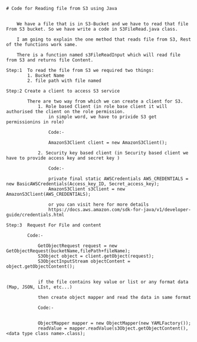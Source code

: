	# Code for Reading file from S3 using Java
	
	
		We have a file that is in S3-Bucket and we have to read that file From S3 bucket. So we have write a code in S3FileRead.java class.
	
		I am going to explain the one method that reads file from S3, Rest of the functions work same. 
		
		There is a function named s3FileReadInput which will read file from S3 and returns file Content.
		
	Step:1	To read the file from S3 we required two things:
			1. Bucket Name 
			2. file path with file named
			
	Step:2 Create a client to access S3 service
		
			There are two way from which we can create a client for S3.
				1. Role based Client (in role base client it will authorised the client on the role permission.
					in simple word, we have to privide S3 get permissionins in role)
					
					Code:- 
					
					AmazonS3Client client = new AmazonS3Client();
					
				2. Security key based client (in Security based client we have to provide access key and secret key )
					
					Code:- 
					
					private final static AWSCredentials AWS_CREDENTIALS = new BasicAWSCredentials(Access_key_ID, Secret_access_key);
					AmazonS3Client s3Client = new AmazonS3Client(AWS_CREDENTIALS);
					
					or you can visit here for more details 
					https://docs.aws.amazon.com/sdk-for-java/v1/developer-guide/credentials.html
	
	Step:3	Request For File and content
	
			Code:-
			
				GetObjectRequest request = new GetObjectRequest(bucketName,filePath+fileName);
				S3Object object = client.getObject(request);
				S3ObjectInputStream objectContent = object.getObjectContent();
				
				
				if the file contains key value or list or any format data (Map, JSON, LIst, etc...)
				
				then create object mapper and read the data in same format
				
				Code:-
				
				
				ObjectMapper mapper = new ObjectMapper(new YAMLFactory());
				readValue = mapper.readValue(s3Object.getObjectContent(), <data type class name>.class);
				
				
				
				
				
				
				

			
			
			
			
			
			
			
			
		
		

	
